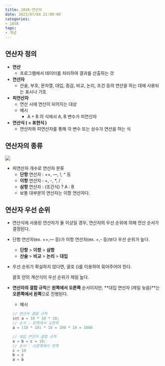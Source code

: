 ```yaml
---
title: JAVA-연산자
date: 2023/07/04 21:00:00
categories:
- JAVA
tags:
- 개념
---
```


## 연산자 정의

- **연산**
    - 프로그램에서 데이터를 처리하여 결과를 산출하는 것
- **연산자**
    - 산술, 부호, 문자열, 대입, 증감, 비교, 논리, 조건 등의 연산을 하는 데에 사용되는 표시나 기호
- **피연산자**
    - 연산 시에 연산이 되어지는 대상
    - 예시
        - A + B 의 식에서 A, B 변수가 피연산자
- **연산식 ( = 표현식 )**
    - 연산자와 피연산자를 통해 각 변수 또는 상수가 연산을 하는 식

## 연산자의 종류

![](/Images/2023/07/JAVA-연산자/Untitled.png)

- 피연산자 개수로 연산자 분류
    - **단항** 연산자 : ++, —, !, ^ 등
    - **이항** 연산자 : +, -, *, /
    - **삼항** 연산자 : (조건식) ? A : B
    - 보통 대부분의 연산자는 이항 연산자다.

## 연산자 우선 순위

- 연산식에 사용된 연산자가 둘 이상일 경우, 연산자의 우선 순위에 의해 연산 순서가 결정된다.
- 단항 연산자(ex. ++,— 등)가 이항 연산자(ex. +,- 등)보다 우선 순위가 높다.
    - **단항** > **이항** > **삼항**
    - **산술** > **비교** > **논리** > **대입**
- 우선 순위가 확실하지 않다면, 괄호 ()를 이용하여 묶어주어야 한다.
    
    괄호 안의 계산식이 우선 순위가 제일 높다.
    
- **연산자의 결합 규칙**은 **왼쪽에서 오른쪽** 순서이지만, **대입 연산자 (제일 늦음)**는 **오른쪽에서 왼쪽**으로 진행된다.
    - 예시
    
    ```java
    // 연산자 결합 규칙
    int a = 10 * 10 * 10;
    // 순서 : 왼쪽에서 오른쪽
    a = (10 * 10) * 10 = 100 * 10 = 1000
    
    // 대입 연산자 결합 규칙
    a = b = c = 10;
    // 순서 : 오른쪽에서 왼쪽
    c = 10
    b = c
    a = b
    ```